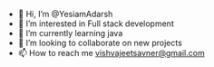 - 👋 Hi, I’m @YesiamAdarsh
- 👀 I’m interested in Full stack development 
- 🌱 I’m currently learning java
- 💞️ I’m looking to collaborate on new projects
- 📫 How to reach me vishvajeetsavner@gmail.com

<!---
YesiamAdarsh/YesiamAdarsh is a ✨ special ✨ repository because its `README.md` (this file) appears on your GitHub profile.
You can click the Preview link to take a look at your changes.
--->
